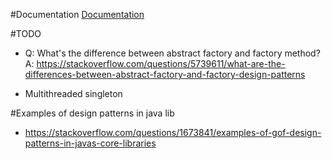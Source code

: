 
#Documentation
[Documentation](https://refactoring.guru/design-patterns)

#TODO
- Q: What's the difference between abstract factory and factory method?
A: https://stackoverflow.com/questions/5739611/what-are-the-differences-between-abstract-factory-and-factory-design-patterns

- Multithreaded singleton

#Examples of design patterns in java lib

- https://stackoverflow.com/questions/1673841/examples-of-gof-design-patterns-in-javas-core-libraries